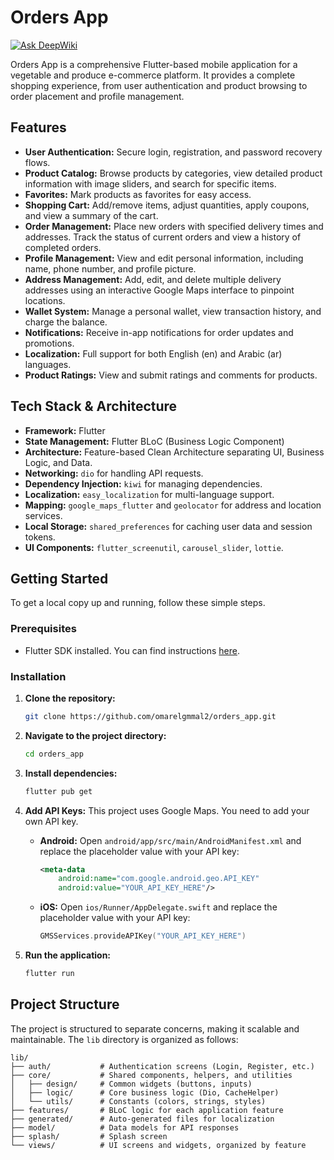 # Orders App
[![Ask DeepWiki](https://devin.ai/assets/askdeepwiki.png)](https://deepwiki.com/omarelgmmal2/orders_app)

Orders App is a comprehensive Flutter-based mobile application for a vegetable and produce e-commerce platform. It provides a complete shopping experience, from user authentication and product browsing to order placement and profile management.

## Features

- **User Authentication:** Secure login, registration, and password recovery flows.
- **Product Catalog:** Browse products by categories, view detailed product information with image sliders, and search for specific items.
- **Favorites:** Mark products as favorites for easy access.
- **Shopping Cart:** Add/remove items, adjust quantities, apply coupons, and view a summary of the cart.
- **Order Management:** Place new orders with specified delivery times and addresses. Track the status of current orders and view a history of completed orders.
- **Profile Management:** View and edit personal information, including name, phone number, and profile picture.
- **Address Management:** Add, edit, and delete multiple delivery addresses using an interactive Google Maps interface to pinpoint locations.
- **Wallet System:** Manage a personal wallet, view transaction history, and charge the balance.
- **Notifications:** Receive in-app notifications for order updates and promotions.
- **Localization:** Full support for both English (en) and Arabic (ar) languages.
- **Product Ratings:** View and submit ratings and comments for products.

## Tech Stack & Architecture

- **Framework:** Flutter
- **State Management:** Flutter BLoC (Business Logic Component)
- **Architecture:** Feature-based Clean Architecture separating UI, Business Logic, and Data.
- **Networking:** `dio` for handling API requests.
- **Dependency Injection:** `kiwi` for managing dependencies.
- **Localization:** `easy_localization` for multi-language support.
- **Mapping:** `google_maps_flutter` and `geolocator` for address and location services.
- **Local Storage:** `shared_preferences` for caching user data and session tokens.
- **UI Components:** `flutter_screenutil`, `carousel_slider`, `lottie`.

## Getting Started

To get a local copy up and running, follow these simple steps.

### Prerequisites

- Flutter SDK installed. You can find instructions [here](https://flutter.dev/docs/get-started/install).

### Installation

1.  **Clone the repository:**
    ```sh
    git clone https://github.com/omarelgmmal2/orders_app.git
    ```

2.  **Navigate to the project directory:**
    ```sh
    cd orders_app
    ```

3.  **Install dependencies:**
    ```sh
    flutter pub get
    ```

4.  **Add API Keys:**
    This project uses Google Maps. You need to add your own API key.
    -   **Android:** Open `android/app/src/main/AndroidManifest.xml` and replace the placeholder value with your API key:
        ```xml
        <meta-data
            android:name="com.google.android.geo.API_KEY"
            android:value="YOUR_API_KEY_HERE"/>
        ```
    -   **iOS:** Open `ios/Runner/AppDelegate.swift` and replace the placeholder value with your API key:
        ```swift
        GMSServices.provideAPIKey("YOUR_API_KEY_HERE")
        ```

5.  **Run the application:**
    ```sh
    flutter run
    ```

## Project Structure

The project is structured to separate concerns, making it scalable and maintainable. The `lib` directory is organized as follows:

```
lib/
├── auth/           # Authentication screens (Login, Register, etc.)
├── core/           # Shared components, helpers, and utilities
│   ├── design/     # Common widgets (buttons, inputs)
│   ├── logic/      # Core business logic (Dio, CacheHelper)
│   └── utils/      # Constants (colors, strings, styles)
├── features/       # BLoC logic for each application feature
├── generated/      # Auto-generated files for localization
├── model/          # Data models for API responses
├── splash/         # Splash screen
└── views/          # UI screens and widgets, organized by feature
